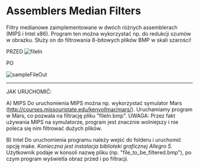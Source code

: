 # Assemblers Median Filters
Filtry medianowe zaimplementowane w dwóch różnych assemblerach (MIPS i Intel x86).
Program ten można wykorzystać np. do redukcji szumów w obrazku.
Służy on do filtrowania 8-bitowych plików BMP w skali szarości!



PRZED
![fileIn](https://user-images.githubusercontent.com/48084189/111650463-9ae75d00-8805-11eb-8fbc-c451325d5cd1.png)

PO

![sampleFileOut](https://user-images.githubusercontent.com/48084189/111656186-94a7af80-880a-11eb-8b35-315e75664c6c.png)


-------------------------------------------------------------------------------------
JAK URUCHOMIĆ:

A) MIPS
Do uruchomienia MIPS można np. wykorzystać symulator Mars (http://courses.missouristate.edu/kenvollmar/mars/). Uruchamiamy program w Mars, co pozwala na filtrację pliku "fileIn.bmp".
UWAGA: Przez fakt używania MIPS na symulatorze, program jest znacznie wolniejszy i nie poleca się nim filtrować dużych plików.

B) Intel
Do uruchomienia programu należy wejść do folderu i uruchomić opcję make.
_Konieczna jest instalacja biblioteki graficznej Allegro 5._
Użytkownik podaje w konsoli nazwę pliku (np. "file_to_be_filtered.bmp"), po czym program wyświetla obraz przed i po filtracji.


